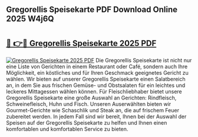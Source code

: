 ## Gregorellis Speisekarte PDF Download Online 2025 W4j6Q

# <h2><a href="http://gc5yum.nevu.top/?p=Gregorellis+Speisekarte">🔗 👉🔴 Gregorellis Speisekarte 2025 PDF</a></h2>

[![Gregorellis Speisekarte 2025 PDF](https://i.imgur.com/dBaPXMq.png)](http://gc5yum.nevu.top/?p=Gregorellis+Speisekarte)
Die Gregorellis Speisekarte ist nicht nur eine Liste von Gerichten in einem Restaurant oder Café, sondern auch Ihre Möglichkeit, ein köstliches und für Ihren Geschmack geeignetes Gericht zu wählen. Wir bieten auf unserer Gregorellis Speisekarte einen Salatbereich an, in dem Sie aus frischen Gemüse- und Obstsalaten für ein leichtes und leckeres Mittagessen wählen können. Für Fleischliebhaber bietet unsere Gregorellis Speisekarte eine große Auswahl an Gerichten: Rindfleisch, Schweinefleisch, Huhn und Fisch. Unseren Auserwählten bieten wir Gourmet-Gerichte wie Schaschlik und Steak an, die auf frischem Feuer zubereitet werden. In jedem Fall sind wir bereit, Ihnen bei der Auswahl der Speisen auf der Gregorellis Speisekarte zu helfen und Ihnen einen komfortablen und komfortablen Service zu bieten.
